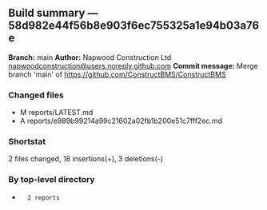 ## Build summary — 58d982e44f56b8e903f6ec755325a1e94b03a76e

**Branch:** main
**Author:** Napwood Construction Ltd <napwoodconstruction@users.noreply.github.com>
**Commit message:** Merge branch 'main' of https://github.com/ConstructBMS/ConstructBMS

### Changed files
 - M	reports/LATEST.md
 - A	reports/e989b99214a99c21602a02fb1b200e51c7fff2ec.md

### Shortstat
 2 files changed, 18 insertions(+), 3 deletions(-)

### By top-level directory
 -       2 reports
